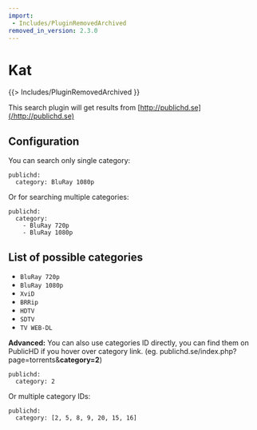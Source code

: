 ```yaml
---
import:
 - Includes/PluginRemovedArchived
removed_in_version: 2.3.0
---
```

# Kat
{{> Includes/PluginRemovedArchived }}

This search plugin will get results from [http://publichd.se](/http://publichd.se)

## Configuration
You can search only single category:
```
publichd: 
  category: BluRay 1080p
```

Or for searching multiple categories:
```
publichd: 
  category:
    - BluRay 720p
    - BluRay 1080p
```

## List of possible categories
* `BluRay 720p`
* `BluRay 1080p`
* `XviD`
* `BRRip`
* `HDTV`
* `SDTV`
* `TV WEB-DL`

**Advanced:** You can also use categories ID directly, you can find them on PublicHD if you hover over category link. (eg. publichd.se/index.php?page=torrents&**category=2**)
```
publichd: 
  category: 2
```
Or multiple category IDs:
```
publichd: 
  category: [2, 5, 8, 9, 20, 15, 16]
```